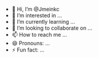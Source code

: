 - 👋 Hi, I’m @Jmeinkc
- 👀 I’m interested in ...
- 🌱 I’m currently learning ...
- 💞️ I’m looking to collaborate on ...
- 📫 How to reach me ...
- 😄 Pronouns: ...
- ⚡ Fun fact: ...

<!---
Jmeinkc/Jmeinkc is a ✨ special ✨ repository because its `README.md` (this file) appears on your GitHub profile.
You can click the Preview link to take a look at your changes.
--->
